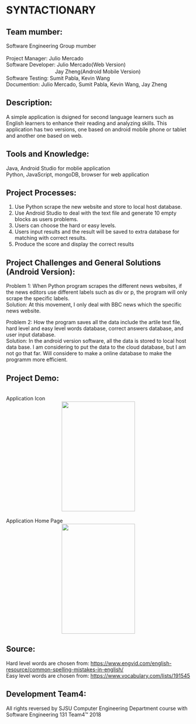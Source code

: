 # SYNTACTIONARY

Team mumber:
-
  Software Engineering Group mumber<br>
  <br>
  Project Manager: Julio Mercado<br>
  Software Developer: Julio Mercado(Web Version)<br>
  　　　　　　  　 　　Jay Zheng(Android Mobile Version)<br>
  Software Testing: Sumit Pabla, Kevin Wang<br>
  Documention: Julio Mercado, Sumit Pabla, Kevin Wang, Jay Zheng<br>
  
  
Description:
-
  A simple application is dsigned for second language learners such as English learners to enhance their reading and analyzing skills. This application has two versions, one based on android mobile phone or tablet and another one based on web.
  
Tools and Knowledge:
-
  Java, Android Studio for moblie application<br>
  Python, JavaScript, mongoDB, browser for web application<br> 

Project Processes:
-
  1. Use Python scrape the new website and store to local host database.<br>
  2. Use Android Studio to deal with the text file and generate 10 empty blocks as users problems.<br>
  3. Users can choose the hard or easy levels.<br>
  4. Users input results and the result will be saved to extra database for matching with correct results.
  5. Produce the score and display the correct results
  

Project Challenges and General Solutions (Android Version):
-

  Problem 1: When Python program scrapes the different news websites, if the news editors use different labels such as div or p, the program will only scrape the specific labels.<br>
  Solution: At this movement, I only deal with BBC news which the specific news website.<br>
  
  Problem 2: How the program saves all the data include the artile text file, hard level and easy level words database, correct answers database, and user input database.<br>
  Solution: In the android version software, all the data is stored to local host data base. I am considering to put the data to the cloud database, but I am not go that far. Will considere to make a online database to make the programm more efficient.<br>
  
  
  

Project Demo:
-
  <br>
  <div align=left>Application Icon<br>
  <div align=center><img width="200" height="300" src="https://github.com/Jayupp/SYNTACTIONARY/blob/master/project%20demo%20material/application%20icon.png"/><br>
    
   <br>
   <div align=left>Application Home Page<br>
   <div align=center><img width="200" height="300" src="https://github.com/Jayupp/SYNTACTIONARY/blob/master/project%20demo%20material/application%20home.png"/><br>
   <div align=left>
  
Source:
-
Hard level words are chosen from: https://www.engvid.com/english-resource/common-spelling-mistakes-in-english/ <br>
Easy level words are chosen from: https://www.vocabulary.com/lists/191545


Development Team4:
-

All rights reversed by SJSU Computer Engineering Department course with Software Engineering 131 Team4™ 2018


